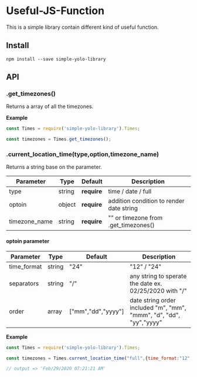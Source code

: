 # Useful-JS-Function

This is a simple library contain different kind of useful function.

## Install

```
npm install --save simple-yolo-library
```

## API
### .get_timezones()
  Returns a array of all the timezones.

**Example**

```javascript
const Times = require('simple-yolo-library').Times;

const timezones = Times.get_timezones();

```

### .current_location_time(type,option,timezone_name)
  Returns a string base on the parameter.

| Parameter | Type | Default | Description |
| --------- | ---- | ------- | ----------- |
| type | string | **require** | time / date / full |
| optoin | object | **require** | addition condition to render date string |
| timezone_name | string | **require** | "" or timezone from .get_timezones() |

#### optoin parameter
| Parameter | Type | Default | Description |
| --------- | ---- | ------- | ----------- |
| time_format | string | "24" | "12" / "24" |
| separators | string | "/" | any string to sperate the date ex. 02/25/2020 with "/" |
| order | array | ["mm","dd","yyyy"] | date string order included "m", "mm", "mmm", "d", "dd", "yy","yyyy"|

**Example**

```javascript
const Times = require('simple-yolo-library').Times;

const timezones = Times.current_location_time("full",{time_format:"12",separators:"/",order:["mmm","dd","yyyy"]},"Asia/Taipei");

// output => 'Feb/29/2020 07:21:21 AM'

```
